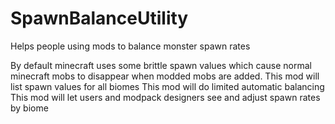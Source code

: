 # SpawnBalanceUtility
Helps people using mods to balance monster spawn rates

By default minecraft uses some brittle spawn values which cause normal minecraft mobs to disappear when modded mobs are added.
This mod will list spawn values for all biomes
This mod will do limited automatic balancing
This mod will let users and modpack designers see and adjust spawn rates by biome

